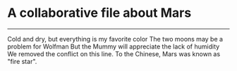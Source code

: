 # A collaborative file about Mars
-----

Cold and dry, but everything is my favorite color
The two moons may be a problem for Wolfman
But the Mummy will appreciate the lack of humidity
We removed the conflict on this line.
To the Chinese, Mars was known as "fire star".
